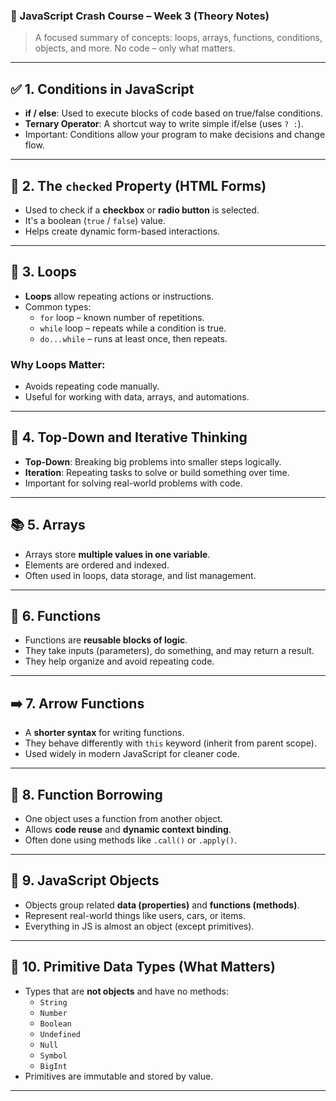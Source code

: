 ### 📘 JavaScript Crash Course – Week 3 (Theory Notes)

> A focused summary of concepts: loops, arrays, functions, conditions, objects, and more. No code – only what matters.

---

## ✅ 1. Conditions in JavaScript

- **if / else**: Used to execute blocks of code based on true/false conditions.
- **Ternary Operator**: A shortcut way to write simple if/else (uses `? :`).
- Important: Conditions allow your program to make decisions and change flow.

---

## 🧠 2. The `checked` Property (HTML Forms)

- Used to check if a **checkbox** or **radio button** is selected.
- It's a boolean (`true` / `false`) value.
- Helps create dynamic form-based interactions.

---

## 🔁 3. Loops

- **Loops** allow repeating actions or instructions.
- Common types:
  - `for` loop – known number of repetitions.
  - `while` loop – repeats while a condition is true.
  - `do...while` – runs at least once, then repeats.

### Why Loops Matter:
- Avoids repeating code manually.
- Useful for working with data, arrays, and automations.

---

## 🔄 4. Top-Down and Iterative Thinking

- **Top-Down**: Breaking big problems into smaller steps logically.
- **Iteration**: Repeating tasks to solve or build something over time.
- Important for solving real-world problems with code.

---

## 📚 5. Arrays

- Arrays store **multiple values in one variable**.
- Elements are ordered and indexed.
- Often used in loops, data storage, and list management.

---

## 🔧 6. Functions

- Functions are **reusable blocks of logic**.
- They take inputs (parameters), do something, and may return a result.
- They help organize and avoid repeating code.

---

## ➡️ 7. Arrow Functions

- A **shorter syntax** for writing functions.
- They behave differently with `this` keyword (inherit from parent scope).
- Used widely in modern JavaScript for cleaner code.

---

## 🔁 8. Function Borrowing

- One object uses a function from another object.
- Allows **code reuse** and **dynamic context binding**.
- Often done using methods like `.call()` or `.apply()`.

---

## 🧱 9. JavaScript Objects

- Objects group related **data (properties)** and **functions (methods)**.
- Represent real-world things like users, cars, or items.
- Everything in JS is almost an object (except primitives).

---

## 🎯 10. Primitive Data Types (What Matters)

- Types that are **not objects** and have no methods:
  - `String`
  - `Number`
  - `Boolean`
  - `Undefined`
  - `Null`
  - `Symbol`
  - `BigInt`
- Primitives are immutable and stored by value.

---
